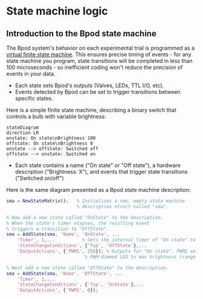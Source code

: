 # State machine logic

## Introduction to the Bpod state machine

The Bpod system's behavior on each experimental trial is programmed as a [virtual finite state machine](http://www.google.com/url?q=http%3A%2F%2Fen.wikipedia.org%2Fwiki%2FVirtual_finite-state_machine&sa=D&sntz=1&usg=AOvVaw1DcMhaObbuC0WOA7hhGMCg). This ensures precise timing of events - for any state machine you program, state transitions will be completed in less than 100 microseconds - so inefficient coding won't reduce the precision of events in your data.

- Each state sets Bpod's outputs (Valves, LEDs, TTL I/O, etc).
- Events detected by Bpod can be set to trigger transitions between specific states.

Here is a simple finite state machine, describing a binary switch that controls a bulb with variable brightness:

```mermaid
stateDiagram
direction LR
onstate: On state\nBrightness 100
offstate: On state\nBrightness 0
onstate --> offstate: Switched off
offstate --> onstate: Switched on
```

- Each state contains a name ("On state" or "Off state"), a hardware description ("Brightness: X"), and events that trigger state transitions ("Switched on/off")

Here is the same diagram presented as a Bpod state machine description:

```matlab
sma = NewStateMatrix();   % Initializes a new, empty state machine
                          % description struct called "sma".

% Now add a new state called "OnState" to the description.
% When the state's timer elapses, the resulting event
% triggers a transition to "OffState".
sma = AddState(sma, 'Name', 'OnState', ...  
    'Timer', 1,...          % Sets the internal timer of "On state" to 1 second.
    'StateChangeConditions', {'Tup', 'OffState'},...  
    'OutputActions', {'PWM1', 255}); % Outputs for "On state". PWM1 sets Port 1's
                             % PWM-dimmed LED to max brightness (range = 0-255).

% Next add a new state called "OffState" to the description.
sma = AddState(sma, 'Name', 'OffState', ...
    'Timer', 1,...
    'StateChangeConditions', {'Tup', 'OnState'},...
    'OutputActions', {'PWM1', 0});
```

<!-- ## Modules

## Protocol design
Bpod is built for trial-based behavioral studies. -->
